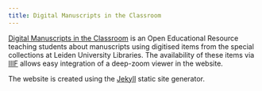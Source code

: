 ```yaml
---
title: Digital Manuscripts in the Classroom
---
```


[Digital Manuscripts in the Classroom][web] is an Open Educational Resource
teaching students about manuscripts using digitised items from the special
collections at Leiden University Libraries.
The availability of these items via [IIIF]
allows easy integration of a deep-zoom viewer in the website.

The website is created using the [Jekyll] static site generator.

[web]: https://lab.library.universiteitleiden.nl/digmanclass/
[IIIF]: https://iiif.io
[Jekyll]: https://jekyllrb.com